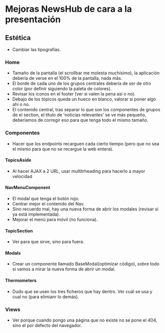 # Mejoras NewsHub de cara a la presentación
## Estética
- Cambiar las tipografías.
### Home
- Tamaño de la pantalla (el scrollbar me molesta muchísimo), la aplicación debería de verse en el 100% de la pantalla, nada más.
- El borde de cada uno de los grupos centrales debería de ser de otro color (por definir siguiendo la paleta de colores).
- Revisar los iconos en el footer (ver si valen la pena así o no).
- Debajo de los tópicos queda un hueco en blanco, valorar si poner algo ahí o no.
- El contenido central, tras separar lo que son los componentes de grupos de el section, el título de 'noticias relevantes' se ve más pequeño, deberíamos de corregir   eso para que tenga todo el mismo tamaño.

### Componentes
- Hacer que los endpoints recarguen cada cierto tiempo (pero que no sea el mismo para que no se recargue la web entera).
#### TopicsAside
- Al hacer AJAX a 2 URL, usar multitrheading para hacerlo a mayor velocidad
#### NavMenuComponent
- El modal que tenga el botón rojo.
- Centrar mejor el contenido del Nav.
- Sino recuerdo mal, hay una nueva forma de abrir los modales (revisar si ya está implementada).
- Mejorar el menú para móvil (no funciona).

#### TopicSection
- Ver para que sirve, sino para fuera.

#### Modals
- Crear un componente llamado BaseModal(optimizar código), sobre todo si vamos a mirar la nueva forma de abrir un modal.

#### Thermometers
- Dudo que se usen los tres ficheros que hay dentro. Ver cuál se usa y cual no (para elimianr lo demás).

### Views
- Ver porque cuando pongo una página que no existe no se pone el 404, sino el por defecto del navegador.